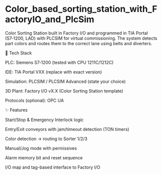 # Color_based_sorting_station_with_FactoryIO_and_PlcSim
Color Sorting Station built in Factory I/O and programmed in TIA Portal (S7‑1200, LAD) with PLCSIM for virtual commissioning. The system detects part colors and routes them to the correct lane using belts and diverters.

🧰 Tech Stack

PLC: Siemens S7‑1200 (tested with CPU 1211C/1212C)

IDE: TIA Portal VXX (replace with exact version)

Simulation: PLCSIM / PLCSIM Advanced (state your choice)

3D Plant: Factory I/O vX.X (Color Sorting Station template)

Protocols (optional): OPC UA

✨ Features

Start/Stop & Emergency Interlock logic

Entry/Exit conveyors with jam/timeout detection (TON timers)

Color detection → routing to Sorter 1/2/3

Manual/Jog mode with permissives

Alarm memory bit and reset sequence

I/O map and tag-based interface to Factory I/O

